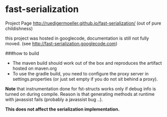 fast-serialization
==================



Project Page http://ruedigermoeller.github.io/fast-serialization/  (out of pure childishness)

this project was hosted in googlecode, documentation is still not fully moved. (see http://fast-serialization.googlecode.com)

###how to build 

* The maven build should work out of the box and reproduces the artifact hosted on maven.org
* To use the gradle build, you need to configure the proxy server in settings.properties (or just set empty if you do not sit behind a proxy).

<b>Note</b> that instrumentation done for fst-structs works only if debug info is turned on during compile. Reason is that generating methods at runtime with javassist fails (probably a javassist bug ..). 

<b>This does not affect the serialization implementation. </b>
